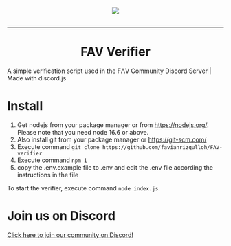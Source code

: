 <div align="center">
    <img src="https://i.imgur.com/gZzDydY.gif"><br><br>
    
---

# FAV Verifier
</div>
A simple verification script used in the FΛV Community Discord Server | Made with discord.js

# Install
1. Get nodejs from your package manager or from https://nodejs.org/. Please note that you need node 16.6 or above.
2. Also install git from your package manager or https://git-scm.com/
3. Execute command `git clone https://github.com/favianrizqulloh/FAV-verifier`
4. Execute command `npm i`
5. copy the .env.example file to .env and edit the .env file according the instructions in the file

To start the verifier, execute command `node index.js`.

# Join us on Discord
[Click here to join our community on Discord!](https://discord.io/favcommunity)
